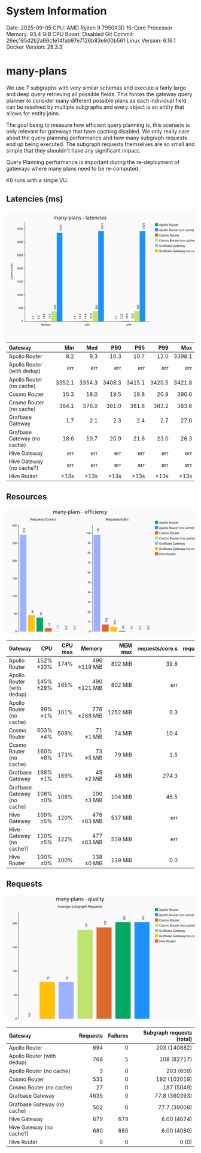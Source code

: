 # System Information

Date: 2025-09-05
CPU: AMD Ryzen 9 7950X3D 16-Core Processor
Memory: 93.4 GiB
CPU Boost: Disabled
Git Commit: 26ec185d2b2a66c1e14fab97e7126b83e800b561
Linux Version: 6.16.1
Docker Version: 28.3.3
# many-plans

We use 7 subgraphs with very similar schemas and execute a fairly large and deep query retrieving all possible fields.
This forces the gateway query planner to consider many different possible plans as each individual field can be resolved by multiple
subgraphs and every object is an entity that allows for entity joins.

The goal being to measure how efficient query planning is, this scenario is only relevant for gateways that have caching disabled.
We only really care about the query planning performance and how many subgraph requests end up being executed. The subgraph requests
themselves are so small and simple that they shouldn't have any significant impact.

Query Planning performance is important during the re-deployment of gateways where many plans need to be re-computed.

K6 runs with a single VU.


## Latencies (ms)

![Latency Chart](charts/many-plans-latency.svg)

| Gateway                     |     Min |     Med |     P90 |     P95 |     P99 |     Max |
| :-------------------------- | ------: | ------: | ------: | ------: | ------: | ------: |
| Apollo Router               |     8.2 |     9.3 |    10.3 |    10.7 |    12.0 |  3398.1 |
| Apollo Router (with dedup)  |     err |     err |     err |     err |     err |     err |
| Apollo Router (no cache)    |  3352.1 |  3354.3 |  3408.3 |  3415.1 |  3420.5 |  3421.8 |
| Cosmo Router                |    15.3 |    18.0 |    19.5 |    19.8 |    20.9 |   390.6 |
| Cosmo Router (no cache)     |   364.1 |   376.0 |   381.0 |   381.8 |   383.2 |   383.6 |
| Grafbase Gateway            |     1.7 |     2.1 |     2.3 |     2.4 |     2.7 |    27.0 |
| Grafbase Gateway (no cache) |    18.6 |    19.7 |    20.9 |    21.6 |    23.0 |    26.3 |
| Hive Gateway                |     err |     err |     err |     err |     err |     err |
| Hive Gateway (no cache?)    |     err |     err |     err |     err |     err |     err |
| Hive Router                 |    >13s |    >13s |    >13s |    >13s |    >13s |    >13s |

## Resources

![Efficiency Chart](charts/many-plans-efficiency.svg)

| Gateway                     |          CPU |  CPU max |         Memory |   MEM max |  requests/core.s |  requests/GB.s |
| :-------------------------- | -----------: | -------: | -------------: | --------: | ---------------: | -------------: |
| Apollo Router               |    152% ±33% |     174% |   496 ±119 MiB |   802 MiB |             39.8 |           88.5 |
| Apollo Router (with dedup)  |    145% ±29% |     165% |   490 ±121 MiB |   802 MiB |              err |            err |
| Apollo Router (no cache)    |      99% ±1% |     101% |   776 ±268 MiB |  1252 MiB |              0.3 |            0.2 |
| Cosmo Router                |     503% ±4% |     509% |      71 ±1 MiB |    74 MiB |             10.4 |          735.7 |
| Cosmo Router (no cache)     |     160% ±8% |     173% |      73 ±5 MiB |    79 MiB |              1.5 |           34.4 |
| Grafbase Gateway            |     168% ±1% |     169% |      45 ±2 MiB |    48 MiB |            274.3 |         9845.5 |
| Grafbase Gateway (no cache) |     108% ±0% |     108% |     100 ±3 MiB |   104 MiB |             46.5 |          492.5 |
| Hive Gateway                |     109% ±5% |     120% |    476 ±83 MiB |   537 MiB |              err |            err |
| Hive Gateway (no cache?)    |     110% ±5% |     122% |    477 ±83 MiB |   539 MiB |              err |            err |
| Hive Router                 |     100% ±0% |     100% |     138 ±0 MiB |   139 MiB |              0.0 |            0.0 |

## Requests

![Quality Chart](charts/many-plans-quality.svg)

| Gateway                     | Requests | Failures | Subgraph requests (total) |
| :-------------------------- | -------: | -------: | ------------------------: |
| Apollo Router               |      694 |        0 |              203 (140882) |
| Apollo Router (with dedup)  |      768 |        5 |               108 (82717) |
| Apollo Router (no cache)    |        3 |        0 |                 203 (609) |
| Cosmo Router                |      531 |        0 |              192 (102019) |
| Cosmo Router (no cache)     |       27 |        0 |                187 (5049) |
| Grafbase Gateway            |     4635 |        0 |             77.8 (360393) |
| Grafbase Gateway (no cache) |      502 |        0 |              77.7 (39008) |
| Hive Gateway                |      679 |      679 |               6.00 (4074) |
| Hive Gateway (no cache?)    |      680 |      680 |               6.00 (4080) |
| Hive Router                 |        0 |        0 |                     0 (0) |

